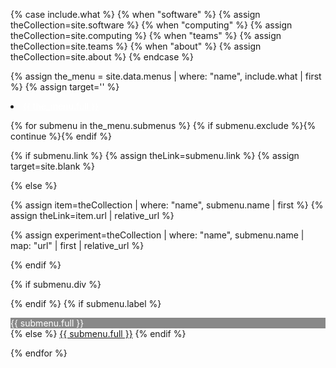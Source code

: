{% case include.what %}
{% when "software" %}	{% assign theCollection=site.software %}
{% when "computing" %}	{% assign theCollection=site.computing %}
{% when "teams" %}	{% assign theCollection=site.teams %}
{% when "about" %}	{% assign theCollection=site.about %}
{% endcase %}

{% assign the_menu = site.data.menus | where: "name", include.what | first %}
{% assign target='' %}

<li class="nav-item dropdown px-4">
<a class="nav-link dropdown-toggle" href="#" id="navbarDropdown" role="button" data-toggle="dropdown" aria-haspopup="true" aria-expanded="false" style="color: #fff;">{{ the_menu.full }}</a>
<div class="dropdown-menu" aria-labelledby="navbarDropdown">

{% for submenu in the_menu.submenus %}
{% if submenu.exclude %}{% continue %}{% endif %}

{% if submenu.link %}
{% assign theLink=submenu.link %}
{% assign target=site.blank %}

{% else %}

{% assign item=theCollection | where: "name", submenu.name | first %}
{% assign theLink=item.url | relative_url %}

{% assign experiment=theCollection | where: "name", submenu.name | map: "url" | first | relative_url %}

{% endif %}

{% if submenu.div %}<div class="dropdown-divider"></div>{% endif %}
{% if submenu.label %}
<div class="dropdown-item" style="color: #fff; background-color: #888;">{{ submenu.full }}</div>
{% else %}
<a class="dropdown-item" href="{{ theLink }}" {{ target }}>{{ submenu.full }}</a>
{% endif %}

{% endfor %}

</div>
</li>

